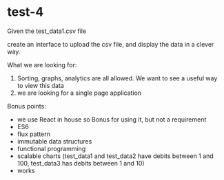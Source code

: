 # test-4

Given the test_data1.csv file

create an interface to upload the csv file, and display the data in a clever way.

What we are looking for:
1) Sorting, graphs, analytics are all allowed. We want to see a useful way to view this data
2) we are looking for a single page application

Bonus points:
- we use React in house so Bonus for using it, but not a requirement
- ES6
- flux pattern
- immutable data structures
- functional programming
- scalable charts (test_data1 and test_data2 have debits between 1 and 100, test_data3 has debits between 1 and 10)
- works

